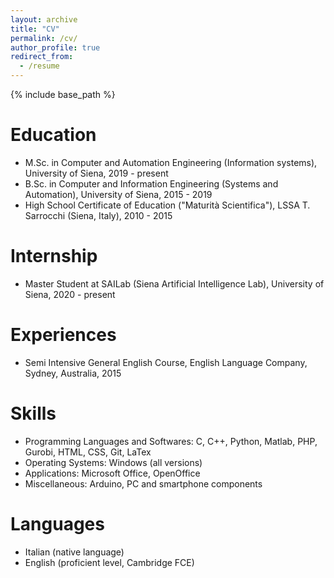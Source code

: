 ```yaml
---
layout: archive
title: "CV"
permalink: /cv/
author_profile: true
redirect_from:
  - /resume
---
```


{% include base_path %}

Education
======
* M.Sc. in Computer and Automation Engineering (Information systems), University of Siena, 2019 - present
* B.Sc. in Computer and Information Engineering (Systems and Automation), University of Siena, 2015 - 2019
* High School Certificate of Education ("Maturità Scientifica"), LSSA T. Sarrocchi (Siena, Italy), 2010 - 2015

Internship
======
* Master Student at SAILab (Siena Artificial Intelligence Lab), University of Siena, 2020 - present

Experiences
======
* Semi Intensive General English Course, English Language Company, Sydney, Australia, 2015
  
Skills
======
* Programming Languages and Softwares: 
  C, C++, Python, Matlab, PHP, Gurobi, HTML, CSS, Git, LaTex
* Operating Systems: 
  Windows (all versions)
* Applications: 
  Microsoft Office, OpenOffice
* Miscellaneous:
  Arduino, PC and smartphone components

Languages 
======
* Italian (native language)
* English (proficient level, Cambridge FCE)
